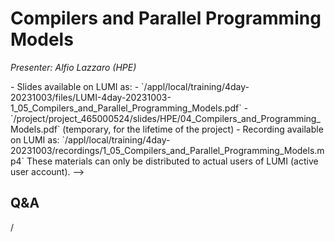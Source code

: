 # Compilers and Parallel Programming Models

*Presenter: Alfio Lazzaro (HPE)*

<!-->
-   Slides available on LUMI as:
    -   `/appl/local/training/4day-20231003/files/LUMI-4day-20231003-1_05_Compilers_and_Parallel_Programming_Models.pdf`
    -   `/project/project_465000524/slides/HPE/04_Compilers_and_Programming_Models.pdf` (temporary, for the lifetime of the project)
-   Recording available on LUMI as:
    `/appl/local/training/4day-20231003/recordings/1_05_Compilers_and_Parallel_Programming_Models.mp4`

These materials can only be distributed to actual users of LUMI (active user account).
-->

## Q&A

/
